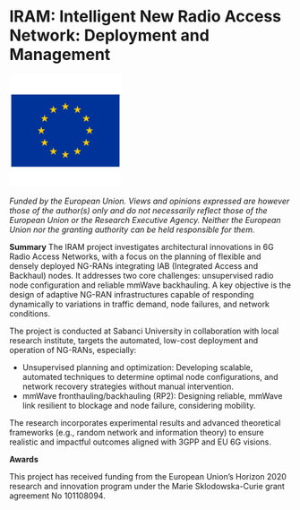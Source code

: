 # IRAM: Intelligent New Radio Access Network: Deployment and Management

<img src="Flags-EU-European-Union-Flag.1024.png" width="200"/> 


*Funded by the European Union. Views and opinions expressed are however those of the author(s) only and do not necessarily reflect those of the European Union or the Research Executive Agency. Neither the European Union nor the granting authority can be held responsible for them.*

**Summary**
The IRAM project investigates architectural innovations in 6G Radio Access Networks, with a focus on the planning of flexible and densely deployed NG-RANs integrating IAB (Integrated Access and Backhaul) nodes. It addresses two core challenges: unsupervised radio node configuration and reliable mmWave backhauling. A key objective is the design of adaptive NG-RAN infrastructures capable of responding dynamically to variations in traffic demand, node failures, and network conditions.

The project is conducted at Sabanci University in collaboration with local research institute, targets the automated, low-cost deployment and operation of NG-RANs, especially:

- Unsupervised planning and optimization: Developing scalable, automated techniques to determine optimal node configurations, and network recovery strategies without manual intervention.
-	mmWave fronthauling/backhauling (RP2): Designing reliable, mmWave link resilient to blockage and node failure, considering mobility.

The research incorporates experimental results and advanced theoretical frameworks (e.g., random network and information theory) to ensure realistic and impactful outcomes aligned with 3GPP and EU 6G visions.

**Awards**

This project has received funding from the European Union’s Horizon  2020 research and innovation program under the Marie Sklodowska-Curie grant agreement No 101108094.
